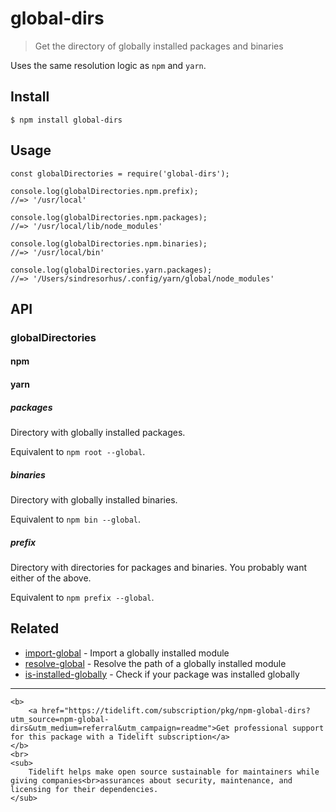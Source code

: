 global-dirs
===========

> Get the directory of globally installed packages and binaries

Uses the same resolution logic as `npm` and `yarn`.

Install
-------

    $ npm install global-dirs

Usage
-----

    const globalDirectories = require('global-dirs');

    console.log(globalDirectories.npm.prefix);
    //=> '/usr/local'

    console.log(globalDirectories.npm.packages);
    //=> '/usr/local/lib/node_modules'

    console.log(globalDirectories.npm.binaries);
    //=> '/usr/local/bin'

    console.log(globalDirectories.yarn.packages);
    //=> '/Users/sindresorhus/.config/yarn/global/node_modules'

API
---

### globalDirectories

#### npm

#### yarn

##### packages

Directory with globally installed packages.

Equivalent to `npm root --global`.

##### binaries

Directory with globally installed binaries.

Equivalent to `npm bin --global`.

##### prefix

Directory with directories for packages and binaries. You probably want either of the above.

Equivalent to `npm prefix --global`.

Related
-------

-   [import-global](https://github.com/sindresorhus/import-global) - Import a globally installed module
-   [resolve-global](https://github.com/sindresorhus/resolve-global) - Resolve the path of a globally installed module
-   [is-installed-globally](https://github.com/sindresorhus/is-installed-globally) - Check if your package was installed globally

------------------------------------------------------------------------

    <b>
        <a href="https://tidelift.com/subscription/pkg/npm-global-dirs?utm_source=npm-global-dirs&utm_medium=referral&utm_campaign=readme">Get professional support for this package with a Tidelift subscription</a>
    </b>
    <br>
    <sub>
        Tidelift helps make open source sustainable for maintainers while giving companies<br>assurances about security, maintenance, and licensing for their dependencies.
    </sub>

